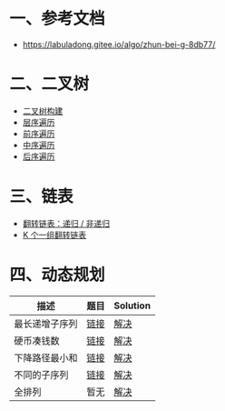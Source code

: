 # 一、参考文档

- https://labuladong.gitee.io/algo/zhun-bei-g-8db77/

# 二、二叉树

- <a href="/page/code.html?file=/docs/algo/sample/tree/build_tree.go&title=二叉树构建" target="_blank">二叉树构建</a>
- <a href="/page/code.html?file=/docs/algo/sample/tree/print_tree.go&title=二叉树层序遍历" target="_blank">层序遍历</a>
- <a href="/page/code.html?file=/docs/algo/sample/tree/pre_traverse.go&title=二叉树前序遍历" target="_blank">前序遍历</a>
- <a href="/page/code.html?file=/docs/algo/sample/tree/middle_traverse.go&title=二叉树中序遍历" target="_blank">中序遍历</a>
- <a href="/page/code.html?file=/docs/algo/sample/tree/back_traverse.go&title=二叉树后序遍历" target="_blank">后序遍历</a>

# 三、链表

- <a href="/page/code.html?file=/docs/algo/sample/linklist/reverse.go&title=翻转链表：递归/非递归" target="_blank">翻转链表：递归 / 非递归</a>
- <a href="/page/code.html?file=/docs/algo/sample/linklist/reverse_k.go&title=K个一组翻转链表" target="_blank">K 个一组翻转链表</a>

# 四、动态规划

| 描述           | 题目                                                                                         | Solution                                                                                                                   |
| -------------- | -------------------------------------------------------------------------------------------- | -------------------------------------------------------------------------------------------------------------------------- |
| 最长递增子序列 | [链接](https://labuladong.gitee.io/algo/di-er-zhan-a01c6/dong-tai-g-a223e/dong-tai-g-6ea57/) | <a href="/page/code.html?file=/docs/algo/sample/dynamic/sub_sequence_len.go&title=最长递增子序列" target="_blank">解决</a> |
| 硬币凑钱数     | [链接](https://leetcode.cn/problems/coin-change/submissions/)                                | <a href="/page/code.html?file=/docs/algo/sample/dynamic/coin_change.go&title=硬币凑钱数" target="_blank">解决</a>          |
| 下降路径最小和 | [链接](https://leetcode.cn/problems/minimum-falling-path-sum/submissions/)                   | <a href="/page/code.html?file=/docs/algo/sample/dynamic/falling_path_sum.go&title=下降路径最小和" target="_blank">解决</a> |
| 不同的子序列   | [链接](https://leetcode.cn/problems/distinct-subsequences/)                                  | <a href="/page/code.html?file=/docs/algo/sample/dynamic/num_distinct.go&title=不同的子序列" target="_blank">解决</a>       |
| 全排列         | 暂无                                                                                         | <a href="/page/code.html?file=/docs/algo/sample/dynamic/full_order.go&title=全排列" target="_blank">解决</a>               |
